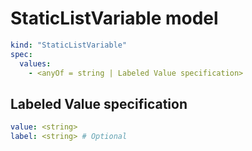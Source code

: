 # StaticListVariable model

```yaml
kind: "StaticListVariable"
spec:
  values:
    - <anyOf = string | Labeled Value specification>
```

## Labeled Value specification

```yaml
value: <string>
label: <string> # Optional
```
